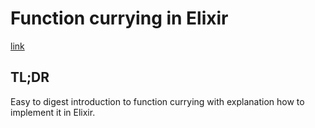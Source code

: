 # Function currying in Elixir

[link](http://blog.patrikstorm.com/function-currying-in-elixir)

## TL;DR

Easy to digest introduction to function currying with explanation how to implement it in Elixir.

